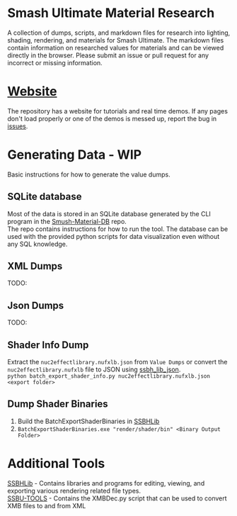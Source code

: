 # Smash Ultimate Material Research
A collection of dumps, scripts, and markdown files for research into lighting, shading, rendering, and materials for Smash Ultimate.
The markdown files contain information on researched values for materials and can be viewed directly
in the browser. Please submit an issue or pull request for any incorrect or missing information.

# [Website](https://scanmountgoat.github.io/Smush-Material-Research/)
The repository has a website for tutorials and real time demos. If any pages don't load properly or one of the demos is messed up, report the bug in [issues](https://github.com/ScanMountGoat/Smush-Material-Research/issues). 

# Generating Data - WIP
Basic instructions for how to generate the value dumps. 

## SQLite database
Most of the data is stored in an SQLite database generated by the CLI program in the [Smush-Material-DB](https://github.com/ScanMountGoat/Smush-Material-DB) repo.  
The repo contains instructions for how to run the tool. The database can be used with the provided python scripts for data visualization even without any SQL knowledge.

## XML Dumps
TODO: 

## Json Dumps
TODO:


## Shader Info Dump
Extract the `nuc2effectlibrary.nufxlb.json` from `Value Dumps` or convert the `nuc2effectlibrary.nufxlb` file to JSON using [ssbh_lib_json](https://github.com/ultimate-research/ssbh_lib/releases).  
`python batch_export_shader_info.py nuc2effectlibrary.nufxlb.json <export folder>`  

## Dump Shader Binaries
1. Build the BatchExportShaderBinaries in [SSBHLib](https://github.com/Ploaj/SSBHLib/blob/master/BatchExportShaderBinaries)
2. `BatchExportShaderBinaries.exe "render/shader/bin" <Binary Output Folder>`

# Additional Tools
[SSBHLib](https://github.com/Ploaj/SSBHLib) - Contains libraries and programs for editing, viewing, and exporting various rendering related file types.  
[SSBU-TOOLS](https://github.com/Sammi-Husky/SSBU-TOOLS) - Contains the XMBDec.py script that can be used to convert XMB files to and from XML



